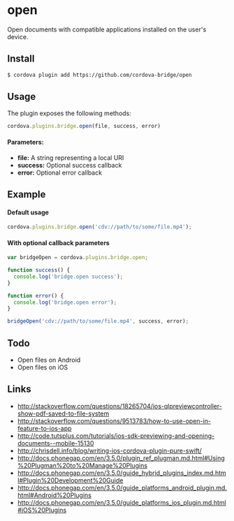 open
====

Open documents with compatible applications installed on the user's device.

## Install

```bash
$ cordova plugin add https://github.com/cordova-bridge/open
```

## Usage

The plugin exposes the following methods:

```javascript
cordova.plugins.bridge.open(file, success, error)
```

#### Parameters:

* __file:__ A string representing a local URI
* __success:__ Optional success callback
* __error:__ Optional error callback

## Example

#### Default usage

```javascript
cordova.plugins.bridge.open('cdv://path/to/some/file.mp4');
```

#### With optional callback parameters

```javascript
var bridgeOpen = cordova.plugins.bridge.open;

function success() {
  console.log('bridge.open success');
}

function error() {
  console.log('bridge.open error');
}

bridgeOpen('cdv://path/to/some/file.mp4', success, error);
```

## Todo

- Open files on Android
- Open files on iOS

## Links

- http://stackoverflow.com/questions/18265704/ios-qlpreviewcontroller-show-pdf-saved-to-file-system
- http://stackoverflow.com/questions/9513783/how-to-use-open-in-feature-to-ios-app
- http://code.tutsplus.com/tutorials/ios-sdk-previewing-and-opening-documents--mobile-15130
- http://chrisdell.info/blog/writing-ios-cordova-plugin-pure-swift/
- http://docs.phonegap.com/en/3.5.0/plugin_ref_plugman.md.html#Using%20Plugman%20to%20Manage%20Plugins
- http://docs.phonegap.com/en/3.5.0/guide_hybrid_plugins_index.md.html#Plugin%20Development%20Guide
- http://docs.phonegap.com/en/3.5.0/guide_platforms_android_plugin.md.html#Android%20Plugins
- http://docs.phonegap.com/en/3.5.0/guide_platforms_ios_plugin.md.html#iOS%20Plugins
